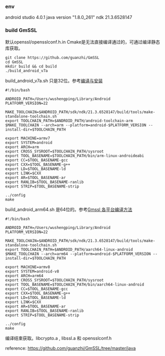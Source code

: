 ### env
android studio 4.0.1
java version "1.8.0_261"
ndk 21.3.6528147



### build GmSSL

默认openssl/opensslconf.h.in Cmake是无法直接编译通过的，可通过编译静态库获取。

```shell
git clone https://github.com/guanzhi/GmSSL
cd GmSSL
mkdir build && cd build
./build_android_v7a
```

build_android_v7a.sh 只是32位。参考[编译与安装](http://gmssl.org/docs/install.html)

```shell
#!/bin/bash

ANDROID_PATH=/Users/wushengping/Library/Android
PLATFORM_VERSION=22

MAKE_TOOLCHAIN=$ANDROID_PATH/sdk/ndk/21.3.6528147/build/tools/make-standalone-toolchain.sh
export TOOLCHAIN_PATH=$ANDROID_PATH/android-toolchain-arm
$MAKE_TOOLCHAIN --arch=arm --platform=android-$PLATFORM_VERSION --install-dir=$TOOLCHAIN_PATH

export MACHINE=armv7
export SYSTEM=android
export ARCH=arm
export CROSS_SYSROOT=$TOOLCHAIN_PATH/sysroot
export TOOL_BASENAME=$TOOLCHAIN_PATH/bin/arm-linux-androideabi
export CC=$TOOL_BASENAME-gcc
export CXX=$TOOL_BASENAME-g++
export LD=$TOOL_BASENAME-ld
export LINK=$CXX
export AR=$TOOL_BASENAME-ar
export RANLIB=$TOOL_BASENAME-ranlib
export STRIP=$TOOL_BASENAME-strip

../config
make
```

build_android_arm64.sh 是64位的。参考[Gmssl 各平台编译方法](https://blog.csdn.net/qq_19734597/article/details/103264132)

```shell
#!/bin/bash

ANDROID_PATH=/Users/wushengping/Library/Android
PLATFORM_VERSION=22

MAKE_TOOLCHAIN=$ANDROID_PATH/sdk/ndk/21.3.6528147/build/tools/make-standalone-toolchain.sh
export TOOLCHAIN_PATH=$ANDROID_PATH/aarch64-linux-android
$MAKE_TOOLCHAIN --arch=arm64 --platform=android-$PLATFORM_VERSION --install-dir=$TOOLCHAIN_PATH

export MACHINE=armv8
export SYSTEM=android-v8
export ARCH=arm64
export CROSS_SYSROOT=$TOOLCHAIN_PATH/sysroot
export TOOL_BASENAME=$TOOLCHAIN_PATH/bin/aarch64-linux-android
export CC=$TOOL_BASENAME-gcc
export CXX=$TOOL_BASENAME-g++
export LD=$TOOL_BASENAME-ld
export LINK=$CXX
export AR=$TOOL_BASENAME-ar
export RANLIB=$TOOL_BASENAME-ranlib
export STRIP=$TOOL_BASENAME-strip

../config
make
```

编译结束获取。libcrypto.a , libssl.a 和 opensslconf.h

reference: https://github.com/guanzhi/GmSSL/tree/master/java